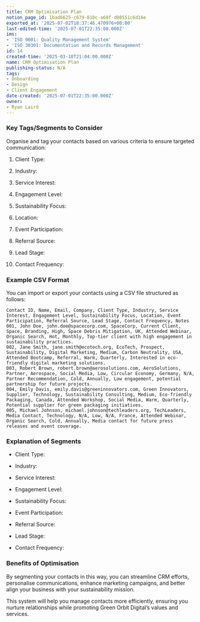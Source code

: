 ```yaml
---
title: CRM Optimisation Plan
notion_page_id: 1bad6625-c679-810c-a68f-d08551c6d16e
exported_at: '2025-07-02T18:37:46.470976+00:00'
last-edited-time: '2025-07-01T22:35:00.000Z'
ims:
- 'ISO 9001: Quality Management System'
- 'ISO 30301: Documentation and Records Management'
id: 14
created-time: '2025-03-18T21:04:00.000Z'
name: CRM Optimisation Plan
publishing-status: N/A
tags:
- Onboarding
- Design
- Client Engagement
date-created: '2025-07-01T22:35:00.000Z'
owner:
- Ryan Laird
---
```


### Key Tags/Segments to Consider

<!-- Unsupported block type: divider -->

Organise and tag your contacts based on various criteria to ensure targeted communication:

1. Client Type:

1. Industry:

1. Service Interest:

1. Engagement Level:

1. Sustainability Focus:

1. Location:

1. Event Participation:

1. Referral Source:

1. Lead Stage:

1. Contact Frequency:

<!-- Unsupported block type: divider -->

### Example CSV Format

You can import or export your contacts using a CSV file structured as follows:

```plain text
Contact ID, Name, Email, Company, Client Type, Industry, Service Interest, Engagement Level, Sustainability Focus, Location, Event Participation, Referral Source, Lead Stage, Contact Frequency, Notes
001, John Doe, john.doe@spacecorp.com, SpaceCorp, Current Client, Space, Branding, High, Space Debris Mitigation, UK, Attended Webinar, Organic Search, Hot, Monthly, Top-tier client with high engagement in sustainability practices.
002, Jane Smith, jane.smith@ecotech.org, EcoTech, Prospect, Sustainability, Digital Marketing, Medium, Carbon Neutrality, USA, Attended Bootcamp, Referral, Warm, Quarterly, Interested in eco-friendly digital marketing solutions.
003, Robert Brown, robert.brown@aerosolutions.com, AeroSolutions, Partner, Aerospace, Social Media, Low, Circular Economy, Germany, N/A, Partner Recommendation, Cold, Annually, Low engagement, potential partnership for future projects.
004, Emily Davis, emily.davis@greeninnovators.com, Green Innovators, Supplier, Technology, Sustainability Consulting, Medium, Eco-friendly Packaging, Canada, Attended Workshop, Social Media, Warm, Quarterly, Potential supplier for green packaging initiatives.
005, Michael Johnson, michael.johnson@techleaders.org, TechLeaders, Media Contact, Technology, N/A, Low, N/A, France, Attended Webinar, Organic Search, Cold, Annually, Media contact for future press releases and event coverage.

```

### Explanation of Segments

<!-- Unsupported block type: divider -->

- Client Type:

- Industry:

- Service Interest:

- Engagement Level:

- Sustainability Focus:

- Event Participation:

- Referral Source:

- Lead Stage:

- Contact Frequency:

### Benefits of Optimisation

<!-- Unsupported block type: divider -->

By segmenting your contacts in this way, you can streamline CRM efforts, personalise communications, enhance marketing campaigns, and better align your business with your sustainability mission.

This system will help you manage contacts more efficiently, ensuring you nurture relationships while promoting Green Orbit Digital’s values and services.